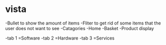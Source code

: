 # vista
-Bullet to show the amount of items
-Fliter to get rid of some items that the user does not want to see
-Catagories
-Home
-Basket
-Product display

-tab 1 =Software
-tab 2 =Hardware
-tab 3 =Services




